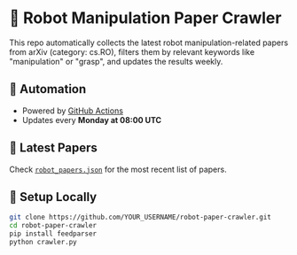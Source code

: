 # 🤖 Robot Manipulation Paper Crawler

This repo automatically collects the latest robot manipulation-related papers from arXiv (category: cs.RO), filters them by relevant keywords like "manipulation" or "grasp", and updates the results weekly.

## 🔄 Automation

- Powered by [GitHub Actions](.github/workflows/crawl.yml)
- Updates every **Monday at 08:00 UTC**

## 📄 Latest Papers

Check [`robot_papers.json`](robot_papers.json) for the most recent list of papers.

## 🚀 Setup Locally

```bash
git clone https://github.com/YOUR_USERNAME/robot-paper-crawler.git
cd robot-paper-crawler
pip install feedparser
python crawler.py
